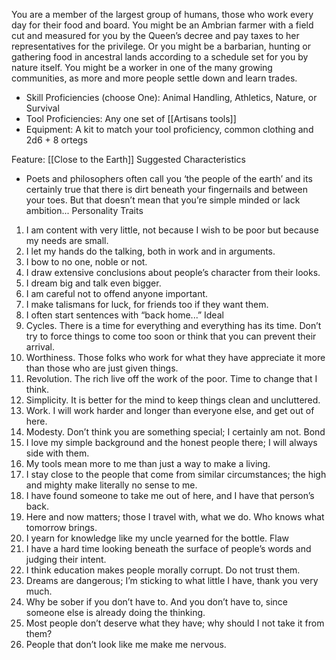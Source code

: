 You are a member of the largest group of humans, those who work every day for their food and board. You might be an Ambrian farmer with a field cut and measured for you by the Queen’s decree and pay taxes to her representatives for the privilege. Or you might be a barbarian, hunting or gathering food in ancestral lands according to a schedule set for you by nature itself. You might be a worker in one of the many growing communities, as more and more people settle down and learn trades.

- Skill Proficiencies (choose One): Animal Handling, Athletics, Nature, or Survival
- Tool Proficiencies: Any one set of [[Artisans tools]]  
- Equipment: A kit to match your tool proficiency, common clothing and 2d6 + 8 ortegs

Feature: [[Close to the Earth]]
Suggested Characteristics

- Poets and philosophers often call you ‘the people of the earth’ and its certainly true that there is dirt beneath your fingernails and between your toes. But that doesn’t mean that you’re simple minded or lack ambition...
Personality Traits
1. I am content with very little, not because I wish to be poor but because my needs are small.
2. I let my hands do the talking, both in work and in arguments.
3. I bow to no one, noble or not.
4. I draw extensive conclusions about people’s character from their looks.
5. I dream big and talk even bigger.
6. I am careful not to offend anyone important.
7. I make talismans for luck, for friends too if they want them.
8. I often start sentences with “back home...”
Ideal
1. Cycles. There is a time for everything and everything has its time. Don’t try to force things to come too soon or think that you can prevent their arrival.
2. Worthiness. Those folks who work for what they have appreciate it more than those who are just given things.
3. Revolution. The rich live off the work of the poor. Time to change that I think.
4. Simplicity. It is better for the mind to keep things clean and uncluttered.
5. Work. I will work harder and longer than everyone else, and get out of here.
6. Modesty. Don’t think you are something special; I certainly am not.
Bond
1. I love my simple background and the honest people there; I will always side with them.
2. My tools mean more to me than just a way to make a living.
3. I stay close to the people that come from similar circumstances; the high and mighty make literally no sense to me.
4. I have found someone to take me out of here, and I have that person’s back.
5. Here and now matters; those I travel with, what we do. Who knows what tomorrow brings.
6. I yearn for knowledge like my uncle yearned for the bottle.
Flaw
1. I have a hard time looking beneath the surface of people’s words and judging their intent.
2. I think education makes people morally corrupt. Do not trust them.
3. Dreams are dangerous; I’m sticking to what little I have, thank you very much.
4. Why be sober if you don’t have to. And you don’t have to, since someone else is already doing the thinking.
5. Most people don’t deserve what they have; why should I not take it from them?
6. People that don’t look like me make me nervous.